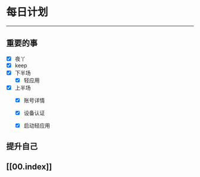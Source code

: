 
# 每日计划
---
## 重要的事

- [x]    夜丫
- [x]   keep
- [x] 下半场
	- [x] 轻应用
- [x]  上半场
	- [x] 账号详情
	- [x] 设备认证
	- [x] 启动轻应用



## 提升自己

  



## [[00.index]]










